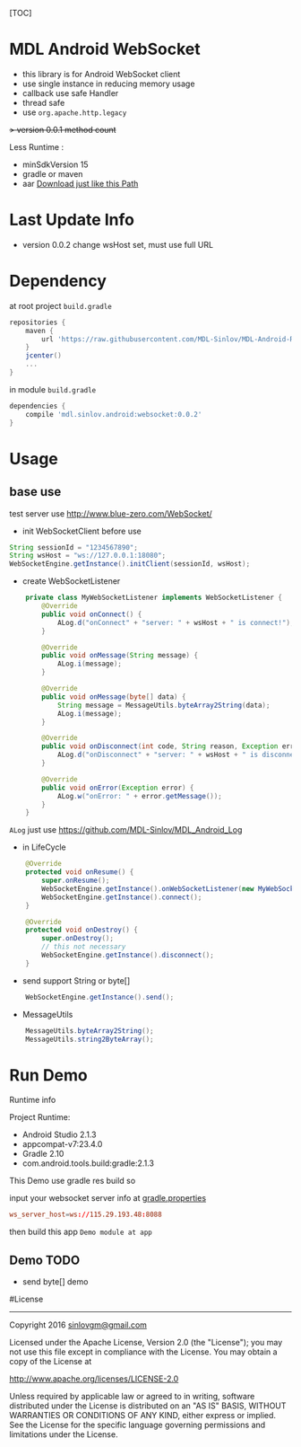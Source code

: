 [TOC]

# MDL Android WebSocket

- this library is for Android WebSocket client
- use single instance in reducing memory usage
- callback use safe Handler
- thread safe
- use `org.apache.http.legacy`

~~> version 0.0.1 method count~~

Less Runtime :
- minSdkVersion 15
- gradle or maven
- aar [Download just like this Path](https://github.com/MDL-Sinlov/MDL-Android-Repo/raw/master/mvn-repo/mdl/sinlov/android/websocket/0.0.2/websocket-0.0.2.aar)


# Last Update Info

- version 0.0.2
    change wsHost set, must use full URL

# Dependency

at root project `build.gradle`

```gradle
repositories {
    maven {
        url 'https://raw.githubusercontent.com/MDL-Sinlov/MDL-Android-Repo/master/mvn-repo/'
    }
    jcenter()
    ...
}
```

in module `build.gradle`

```gradle
dependencies {
    compile 'mdl.sinlov.android:websocket:0.0.2'
}
```

# Usage

## base use

test server use http://www.blue-zero.com/WebSocket/

- init WebSocketClient before use

```java
String sessionId = "1234567890";
String wsHost = "ws://127.0.0.1:18080";
WebSocketEngine.getInstance().initClient(sessionId, wsHost);
```

- create WebSocketListener

```java
    private class MyWebSocketListener implements WebSocketListener {
        @Override
        public void onConnect() {
            ALog.d("onConnect" + "server: " + wsHost + " is connect!");
        }

        @Override
        public void onMessage(String message) {
            ALog.i(message);
        }

        @Override
        public void onMessage(byte[] data) {
            String message = MessageUtils.byteArray2String(data);
            ALog.i(message);
        }

        @Override
        public void onDisconnect(int code, String reason, Exception error) {
            ALog.d("onDisconnect" + "server: " + wsHost + " is disconnect!");
        }

        @Override
        public void onError(Exception error) {
            ALog.w("onError: " + error.getMessage());
        }
    }
```

`ALog` just use https://github.com/MDL-Sinlov/MDL_Android_Log

- in LifeCycle

```java
    @Override
    protected void onResume() {
        super.onResume();
        WebSocketEngine.getInstance().onWebSocketListener(new MyWebSocketListener());
        WebSocketEngine.getInstance().connect();
    }

    @Override
    protected void onDestroy() {
        super.onDestroy();
        // this not necessary
        WebSocketEngine.getInstance().disconnect();
    }

```

- send support String or byte[]

```java
    WebSocketEngine.getInstance().send();
```


- MessageUtils

```java
    MessageUtils.byteArray2String();
    MessageUtils.string2ByteArray();
```


# Run Demo

Runtime info


Project Runtime:
- Android Studio 2.1.3
- appcompat-v7:23.4.0
- Gradle 2.10
- com.android.tools.build:gradle:2.1.3

This Demo use gradle res build so

input your websocket server info at [gradle.properties](gradle.properties)

```conf
ws_server_host=ws://115.29.193.48:8088
```

then build this app `Demo module at app`

## Demo TODO

- send byte[] demo

#License

---

Copyright 2016 sinlovgm@gmail.com

Licensed under the Apache License, Version 2.0 (the "License");
you may not use this file except in compliance with the License.
You may obtain a copy of the License at

   http://www.apache.org/licenses/LICENSE-2.0

Unless required by applicable law or agreed to in writing, software
distributed under the License is distributed on an "AS IS" BASIS,
WITHOUT WARRANTIES OR CONDITIONS OF ANY KIND, either express or implied.
See the License for the specific language governing permissions and
limitations under the License.